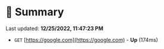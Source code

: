 # 📖 Summary
Last updated: **12/25/2022, 11:47:23 PM**

- `GET` [https://google.com](https://google.com) - **Up** (174ms)
